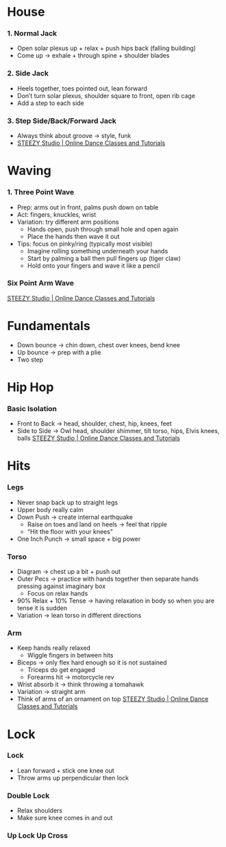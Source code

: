 
# House

### 1. Normal Jack
- Open solar plexus up + relax + push hips back (falling building)
- Come up → exhale + through spine + shoulder blades
### 2. Side Jack
- Heels together, toes pointed out, lean forward
- Don’t turn solar plexus, shoulder square to front, open rib cage
- Add a step to each side
### 3. Step Side/Back/Forward Jack
- Always think about groove → style, funk
- [STEEZY Studio | Online Dance Classes and Tutorials](https://app.steezy.co/class/122?classRefId=762bc83461c976d4871f94e86974e2f0&page=3&configure%5BhitsPerPage%5D=6&configure%5Bfilters%5D=NOT%20type%3AProgram-Only)

# Waving
### 1. Three Point Wave
- Prep: arms out in front, palms push down on table
- Act: fingers, knuckles, wrist
- Variation: try different arm positions
	- Hands open, push through small hole and open again
	- Place the hands then wave it out
- Tips: focus on pinky/ring (typically most visible)
	- Imagine rolling something underneath your hands
	- Start by palming a ball then pull fingers up (tiger claw)
	- Hold onto your fingers and wave it like a pencil
### Six Point Arm Wave
[STEEZY Studio | Online Dance Classes and Tutorials](https://app.steezy.co/class/409?classRefId=0b08deaab2caf8b89ed9722539d95258&configure%5Bfilters%5D=NOT%20type%3AProgram-Only&configure%5BhitsPerPage%5D=6&page=3)


# Fundamentals
- Down bounce → chin down, chest over knees, bend knee
- Up bounce → prep with a plie
- Two step


# Hip Hop
### Basic Isolation
- Front to Back → head, shoulder, chest, hip, knees, feet
- Side to Side → Owl head, shoulder shimmer, tilt torso, hips, Elvis knees, balls
[STEEZY Studio | Online Dance Classes and Tutorials](https://app.steezy.co/class/1988?classRefId=4bd5bb4015f4327a5f02339cf7259a0c)


# Hits
### Legs
- Never snap back up to straight legs
- Upper body really calm
- Down Push → create internal earthquake
	- Raise on toes and land on heels → feel that ripple
	- “Hit the floor with your knees”
- One Inch Punch → small space + big power
### Torso
- Diagram → chest up a bit + push out
- Outer Pecs → practice with hands together then separate hands pressing against imaginary box
	- Focus on relax hands
- 90% Relax + 10% Tense → having relaxation in body so when you are tense it is sudden
- Variation → lean torso in different directions
### Arm
- Keep hands really relaxed
	- Wiggle fingers in between hits
- Biceps → only flex hard enough so it is not sustained
	- Triceps do get engaged
	- Forearms hit → motorcycle rev
- Wrist absorb it → think throwing a tomahawk
- Variation → straight arm
- Think of arms of an ornament on top
[STEEZY Studio | Online Dance Classes and Tutorials](https://app.steezy.co/class/235?classRefId=5ae5b20b2a7ea106cf962d88b5853d43)



# Lock
### Lock 
- Lean forward + stick one knee out
- Throw arms up perpendicular then lock
### Double Lock
- Relax shoulders
- Make sure knee comes in and out
### Up Lock Up Cross
